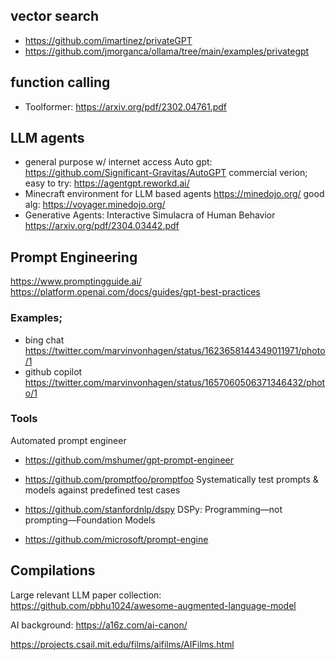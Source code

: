
## vector search
  - https://github.com/imartinez/privateGPT
  - https://github.com/jmorganca/ollama/tree/main/examples/privategpt

## function calling
- Toolformer: https://arxiv.org/pdf/2302.04761.pdf

## LLM agents
  - general purpose w/ internet access
  Auto gpt: https://github.com/Significant-Gravitas/AutoGPT
  commercial verion; easy to try: https://agentgpt.reworkd.ai/
  - Minecraft environment for LLM based agents
  https://minedojo.org/
  good alg: https://voyager.minedojo.org/
  - Generative Agents: Interactive Simulacra of Human Behavior 
  https://arxiv.org/pdf/2304.03442.pdf

## Prompt Engineering
https://www.promptingguide.ai/
https://platform.openai.com/docs/guides/gpt-best-practices

### Examples;
- bing chat
https://twitter.com/marvinvonhagen/status/1623658144349011971/photo/1
- github copilot
https://twitter.com/marvinvonhagen/status/1657060506371346432/photo/1

### Tools
Automated prompt engineer
- https://github.com/mshumer/gpt-prompt-engineer

- https://github.com/promptfoo/promptfoo
Systematically test prompts & models against predefined test cases

- https://github.com/stanfordnlp/dspy
DSPy: Programming—not prompting—Foundation Models

- https://github.com/microsoft/prompt-engine

## Compilations
Large relevant LLM paper collection:
https://github.com/pbhu1024/awesome-augmented-language-model

AI background:
https://a16z.com/ai-canon/

https://projects.csail.mit.edu/films/aifilms/AIFilms.html